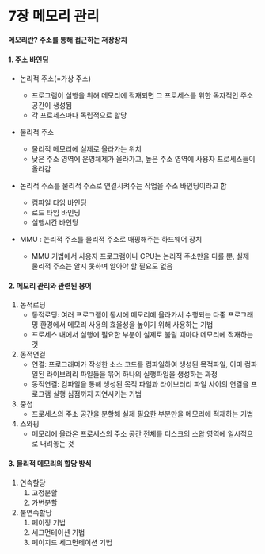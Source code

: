 # 7장 메모리 관리

**메모리란? 주소를 통해 접근하는 저장장치**

#### 1. 주소 바인딩

- 논리적 주소(=가상 주소)
  - 프로그램이 실행을 위해 메모리에 적재되면 그 프로세스를 위한 독자적인 주소 공간이 생성됨
  - 각 프로세스마다 독립적으로 할당
- 물리적 주소
  - 물리적 메모리에 실제로 올라가는 위치
  - 낮은 주소 영역에 운영체제가 올라가고, 높은 주소 영역에 사용자 프로세스들이 올라감
- 논리적 주소를 물리적 주소로 연결시켜주는 작업을 주소 바인딩이라고 함
  - 컴파일 타임 바인딩
  - 로드 타임 바인딩
  - 실행시간 바인딩

- MMU : 논리적 주소를 물리적 주소로 매핑해주는 하드웨어 장치
  - MMU 기법에서 사용자 프로그램이나 CPU는 논리적 주소만을 다룰 뿐, 실제 물리적 주소는 알지 못하며 알아야 할 필요도 없음

#### 2. 메모리 관리와 관련된 용어

1. 동적로딩
   - 동적로딩: 여러 프로그램이 동시에 메모리에 올라가서 수행되는 다중 프로그래밍 환경에서 메모리 사용의 효율성을 높이기 위해 사용하는 기법
   - 프로세스 내에서 실행에 필요한 부분이 실제로 불릴 때마다 메모리에 적재하는 것
2. 동적연결
   - 연결: 프로그래머가 작성한 소스 코드를 컴파일하여 생성된 목적파일, 이미 컴파일된 라이브러리 파일들을 묶어 하나의 실행파일을 생성하는 과정
   - 동적연결: 컴파일을 통해 생성된 목적 파일과 라이브러리 파일 사이의 연결을 프로그램 실행 심점까지 지연시키는 기법
3. 중첩
   - 프로세스의 주소 공간을 분할해 실제 필요한 부분만을 메모리에 적재하는 기법
4. 스와핑
   - 메모리에 올라온 프로세스의 주소 공간 전체를 디스크의 스왑 영역에 일시적으로 내려놓는 것



#### 3. 물리적 메모리의 할당 방식

1. 연속할당
   1. 고정분할
   2. 가변분할
2. 불연속할당
   1. 페이징 기법
   2. 세그먼테이션 기법
   3. 페이지드 세그먼테이션 기법
